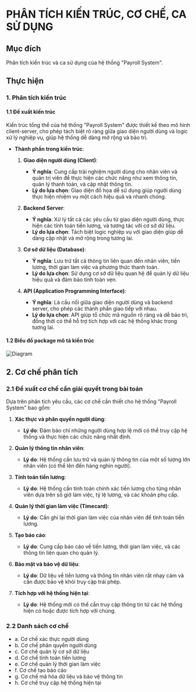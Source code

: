 # PHÂN TÍCH KIẾN TRÚC, CƠ CHẾ, CA SỬ DỤNG

## Mục đích
Phân tích kiến trúc và ca sử dụng của hệ thống "Payroll System".

## Thực hiện

### 1. Phân tích kiến trúc

#### 1.1 Đề xuất kiến trúc
Kiến trúc tổng thể của hệ thống "Payroll System" được thiết kế theo mô hình client-server, cho phép tách biệt rõ ràng giữa giao diện người dùng và logic xử lý nghiệp vụ, giúp hệ thống dễ dàng mở rộng và bảo trì.

- **Thành phần trong kiến trúc**:
  1. **Giao diện người dùng (Client)**:
     - **Ý nghĩa**: Cung cấp trải nghiệm người dùng cho nhân viên và quản trị viên để thực hiện các chức năng như xem thông tin, quản lý thanh toán, và cập nhật thông tin.
     - **Lý do lựa chọn**: Giao diện đồ họa dễ sử dụng giúp người dùng thực hiện nhiệm vụ một cách hiệu quả và nhanh chóng.

  2. **Backend Server**:
     - **Ý nghĩa**: Xử lý tất cả các yêu cầu từ giao diện người dùng, thực hiện các tính toán tiền lương, và tương tác với cơ sở dữ liệu.
     - **Lý do lựa chọn**: Tách biệt logic nghiệp vụ với giao diện giúp dễ dàng cập nhật và mở rộng trong tương lai.

  3. **Cơ sở dữ liệu (Database)**:
     - **Ý nghĩa**: Lưu trữ tất cả thông tin liên quan đến nhân viên, tiền lương, thời gian làm việc và phương thức thanh toán.
     - **Lý do lựa chọn**: Sử dụng cơ sở dữ liệu quan hệ để quản lý dữ liệu hiệu quả và đảm bảo tính toàn vẹn.

  4. **API (Application Programming Interface)**:
     - **Ý nghĩa**: Là cầu nối giữa giao diện người dùng và backend server, cho phép các thành phần giao tiếp với nhau.
     - **Lý do lựa chọn**: API giúp tổ chức mã nguồn rõ ràng và dễ bảo trì, đồng thời có thể hỗ trợ tích hợp với các hệ thống khác trong tương lai.

#### 1.2 Biểu đồ package mô tả kiến trúc
![Diagram](http://www.plantuml.com/plantuml/png/TP7TQiCm38NlynIczts5qPQECTXWxES1L4VhmlmJ9EKYZBxxD3EAZTn0RdGEvvEFTYn0iiGmpE2_uOnkym8hvH3Ssyg2SUD-1kUkuWSZkSSaI9_WiOZw-G3CxZxE8Q-8H-2lKmOQAsq_nYdLmaN_ElYmy9HGdK_vFFas-7-ZPqXgfKfudo9wpRFAAywPv04J4aYc3l080cxllJBxp_YBu4aohUqg4PDOhTgc4NlO4_2jwWwMfJFBqE4rs_JkjjixMrfxWhwd7HHFjmxhwpRJtgVu-YrPIF4sjHX0ZIqE6zqGrNCPTfZ69OPV)

## 2. Cơ chế phân tích

### 2.1 Đề xuất cơ chế cần giải quyết trong bài toán
Dựa trên phân tích yêu cầu, các cơ chế cần thiết cho hệ thống "Payroll System" bao gồm:

1. **Xác thực và phân quyền người dùng**:
   - **Lý do**: Đảm bảo chỉ những người dùng hợp lệ mới có thể truy cập hệ thống và thực hiện các chức năng nhất định.

2. **Quản lý thông tin nhân viên**:
   - **Lý do**: Hệ thống cần lưu trữ và quản lý thông tin của một số lượng lớn nhân viên (có thể lên đến hàng nghìn người).

3. **Tính toán tiền lương**:
   - **Lý do**: Hệ thống cần tính toán chính xác tiền lương cho từng nhân viên dựa trên số giờ làm việc, tỷ lệ lương, và các khoản phụ cấp.

4. **Quản lý thời gian làm việc (Timecard)**:
   - **Lý do**: Cần ghi lại thời gian làm việc của nhân viên để tính toán tiền lương.

5. **Tạo báo cáo**:
   - **Lý do**: Cung cấp báo cáo về tiền lương, thời gian làm việc, và các thông tin liên quan cho quản lý.

6. **Bảo mật và bảo vệ dữ liệu**:
   - **Lý do**: Dữ liệu về tiền lương và thông tin nhân viên rất nhạy cảm và cần được bảo vệ khỏi truy cập trái phép.

7. **Tích hợp với hệ thống hiện tại**:
   - **Lý do**: Hệ thống mới có thể cần truy cập thông tin từ các hệ thống hiện có hoặc được tích hợp với chúng.

### 2.2 Danh sách cơ chế
- a. Cơ chế xác thực người dùng
- b. Cơ chế phân quyền người dùng
- c. Cơ chế quản lý cơ sở dữ liệu
- d. Cơ chế tính toán tiền lương
- e. Cơ chế quản lý thời gian làm việc
- f. Cơ chế tạo báo cáo
- g. Cơ chế mã hóa dữ liệu và bảo vệ thông tin
- h. Cơ chế truy cập hệ thống hiện tại

